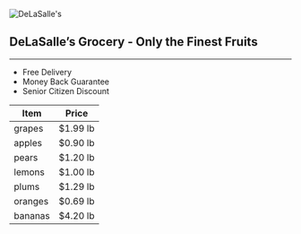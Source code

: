 ![DeLaSalle's](https://home.manhattan.edu/~marc.waldman/images/dls.png)

## DeLaSalle’s Grocery - Only the Finest Fruits
---
- Free Delivery
- Money Back Guarantee
- Senior Citizen Discount

| Item   |   Price |
|--------|---------|
| grapes | $1.99 lb|
| apples | $0.90 lb|
| pears  | $1.20 lb|
| lemons | $1.00 lb|
| plums  | $1.29 lb|
| oranges| $0.69 lb|
| bananas| $4.20 lb|

